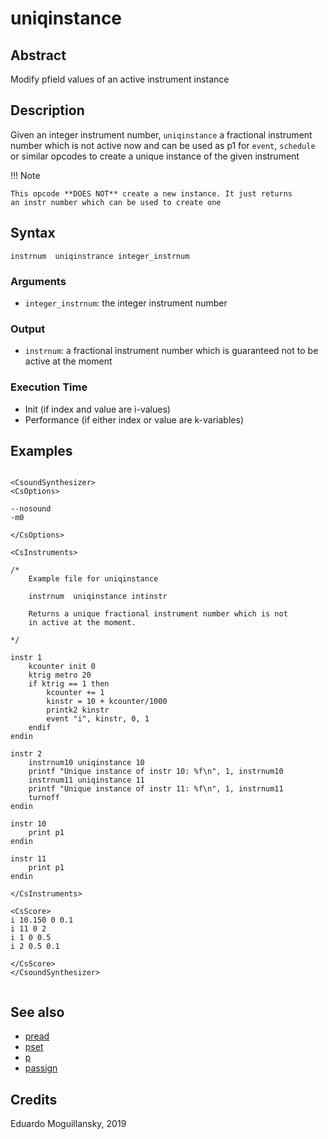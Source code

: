 # uniqinstance

## Abstract

Modify pfield values of an active instrument instance

## Description

Given an integer instrument number, `uniqinstance` a fractional 
instrument number which is not active now and can be used as p1
for `event`, `schedule` or similar opcodes to create a unique 
instance of the given instrument


!!! Note

    This opcode **DOES NOT** create a new instance. It just returns
    an instr number which can be used to create one
    

## Syntax

    instrnum  uniqinstrance integer_instrnum
    
### Arguments

* `integer_instrnum`: the integer instrument number

### Output

* `instrnum`: a fractional instrument number which is guaranteed
  not to be active at the moment

### Execution Time

* Init (if index and value are i-values)
* Performance (if either index or value are k-variables)

## Examples

```csound 

<CsoundSynthesizer>
<CsOptions>

--nosound
-m0

</CsOptions>

<CsInstruments>

/*
    Example file for uniqinstance

    instrnum  uniqinstance intinstr

    Returns a unique fractional instrument number which is not
    in active at the moment.
    
*/

instr 1
	kcounter init 0
	ktrig metro 20
	if ktrig == 1 then
		kcounter += 1
		kinstr = 10 + kcounter/1000
		printk2 kinstr
		event "i", kinstr, 0, 1
	endif
endin

instr 2
	instrnum10 uniqinstance 10
	printf "Unique instance of instr 10: %f\n", 1, instrnum10
	instrnum11 uniqinstance 11
	printf "Unique instance of instr 11: %f\n", 1, instrnum11
	turnoff
endin

instr 10
    print p1
endin

instr 11
    print p1
endin

</CsInstruments>

<CsScore>
i 10.150 0 0.1
i 11 0 2
i 1 0 0.5
i 2 0.5 0.1

</CsScore>
</CsoundSynthesizer>


```


## See also

* [pread](pread.md)
* [pset](https://csound.com/docs/manual/pset.html)
* [p](https://csound.com/docs/manual/p.html)
* [passign](https://csound.com/docs/manual/passign.html)

## Credits

Eduardo Moguillansky, 2019
